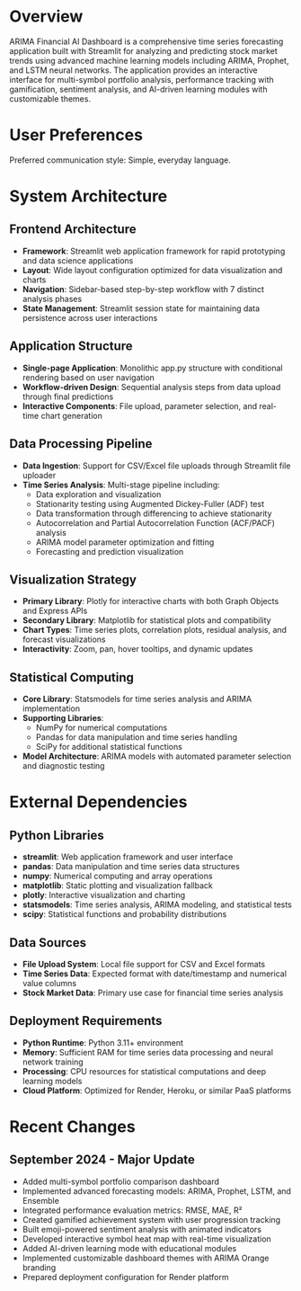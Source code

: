 # Overview

ARIMA Financial AI Dashboard is a comprehensive time series forecasting application built with Streamlit for analyzing and predicting stock market trends using advanced machine learning models including ARIMA, Prophet, and LSTM neural networks. The application provides an interactive interface for multi-symbol portfolio analysis, performance tracking with gamification, sentiment analysis, and AI-driven learning modules with customizable themes.

# User Preferences

Preferred communication style: Simple, everyday language.

# System Architecture

## Frontend Architecture
- **Framework**: Streamlit web application framework for rapid prototyping and data science applications
- **Layout**: Wide layout configuration optimized for data visualization and charts
- **Navigation**: Sidebar-based step-by-step workflow with 7 distinct analysis phases
- **State Management**: Streamlit session state for maintaining data persistence across user interactions

## Application Structure
- **Single-page Application**: Monolithic app.py structure with conditional rendering based on user navigation
- **Workflow-driven Design**: Sequential analysis steps from data upload through final predictions
- **Interactive Components**: File upload, parameter selection, and real-time chart generation

## Data Processing Pipeline
- **Data Ingestion**: Support for CSV/Excel file uploads through Streamlit file uploader
- **Time Series Analysis**: Multi-stage pipeline including:
  - Data exploration and visualization
  - Stationarity testing using Augmented Dickey-Fuller (ADF) test
  - Data transformation through differencing to achieve stationarity
  - Autocorrelation and Partial Autocorrelation Function (ACF/PACF) analysis
  - ARIMA model parameter optimization and fitting
  - Forecasting and prediction visualization

## Visualization Strategy
- **Primary Library**: Plotly for interactive charts with both Graph Objects and Express APIs
- **Secondary Library**: Matplotlib for statistical plots and compatibility
- **Chart Types**: Time series plots, correlation plots, residual analysis, and forecast visualizations
- **Interactivity**: Zoom, pan, hover tooltips, and dynamic updates

## Statistical Computing
- **Core Library**: Statsmodels for time series analysis and ARIMA implementation
- **Supporting Libraries**: 
  - NumPy for numerical computations
  - Pandas for data manipulation and time series handling
  - SciPy for additional statistical functions
- **Model Architecture**: ARIMA models with automated parameter selection and diagnostic testing

# External Dependencies

## Python Libraries
- **streamlit**: Web application framework and user interface
- **pandas**: Data manipulation and time series data structures
- **numpy**: Numerical computing and array operations
- **matplotlib**: Static plotting and visualization fallback
- **plotly**: Interactive visualization and charting
- **statsmodels**: Time series analysis, ARIMA modeling, and statistical tests
- **scipy**: Statistical functions and probability distributions

## Data Sources
- **File Upload System**: Local file support for CSV and Excel formats
- **Time Series Data**: Expected format with date/timestamp and numerical value columns
- **Stock Market Data**: Primary use case for financial time series analysis

## Deployment Requirements
- **Python Runtime**: Python 3.11+ environment
- **Memory**: Sufficient RAM for time series data processing and neural network training
- **Processing**: CPU resources for statistical computations and deep learning models
- **Cloud Platform**: Optimized for Render, Heroku, or similar PaaS platforms

# Recent Changes

## September 2024 - Major Update
- Added multi-symbol portfolio comparison dashboard
- Implemented advanced forecasting models: ARIMA, Prophet, LSTM, and Ensemble
- Integrated performance evaluation metrics: RMSE, MAE, R²
- Created gamified achievement system with user progression tracking
- Built emoji-powered sentiment analysis with animated indicators
- Developed interactive symbol heat map with real-time visualization
- Added AI-driven learning mode with educational modules
- Implemented customizable dashboard themes with ARIMA Orange branding
- Prepared deployment configuration for Render platform